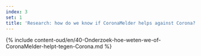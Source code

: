 ```yaml
---
index: 3
set: 1
title: 'Research: how do we know if CoronaMelder helps against Corona?' 
---
```

{% include content-oud/en/40-Onderzoek-hoe-weten-we-of-CoronaMelder-helpt-tegen-Corona.md %}
 